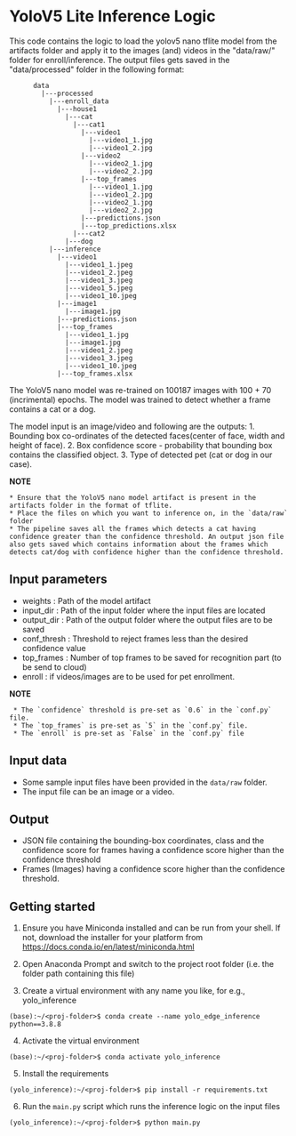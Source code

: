 # YoloV5 Lite Inference Logic

This code contains the logic to load the yolov5 nano tflite model from the artifacts folder and apply it to the images (and) videos in the "data/raw/" folder for enroll/inference. The output files gets saved in the "data/processed" folder in the following format:

          data
            |---processed
              |---enroll_data
                |---house1
                  |---cat
                    |---cat1
                      |---video1
                        |---video1_1.jpg
                        |---video1_2.jpg
                      |---video2
                        |---video2_1.jpg
                        |---video2_2.jpg
                      |---top_frames
                        |---video1_1.jpg
                        |---video1_2.jpg
                        |---video2_1.jpg
                        |---video2_2.jpg
                      |---predictions.json
                      |---top_predictions.xlsx
                    |---cat2
                  |---dog
              |---inference
                |---video1
                  |---video1_1.jpeg
                  |---video1_2.jpeg
                  |---video1_3.jpeg
                  |---video1_5.jpeg
                  |---video1_10.jpeg
                |---image1
                  |---image1.jpg
                |---predictions.json
                |---top_frames
                  |---video1_1.jpg
                  |---image1.jpg
                  |---video1_2.jpeg
                  |---video1_3.jpeg
                  |---video1_10.jpeg
                |---top_frames.xlsx


The YoloV5 nano model was re-trained on 100187 images with  100 + 70 (incrimental) epochs. The model was trained to detect whether a frame contains a cat or a dog.

The model input is an image/video and following are the outputs:
          1. Bounding box co-ordinates of the detected faces(center of face, width and height of face).
          2. Box confidence score - probability that bounding box contains the classified object.
          3. Type of detected pet (cat or dog in our case).

**NOTE**

    * Ensure that the YoloV5 nano model artifact is present in the artifacts folder in the format of tflite.
    * Place the files on which you want to inference on, in the `data/raw` folder
    * The pipeline saves all the frames which detects a cat having confidence greater than the confidence threshold. An output json file also gets saved which contains information about the frames which detects cat/dog with confidence higher than the confidence threshold.


## Input parameters

* weights : Path of the model artifact
* input_dir : Path of the input folder where the input files are located
* output_dir : Path of the output folder where the output files are to be saved
* conf_thresh : Threshold to reject frames less than the desired confidence value
* top_frames : Number of top frames to be saved for recognition part (to be send to cloud)
* enroll : if videos/images are to be used for pet enrollment.

**NOTE**

     * The `confidence` threshold is pre-set as `0.6` in the `conf.py` file.
     * The `top_frames` is pre-set as `5` in the `conf.py` file.
     * The `enroll` is pre-set as `False` in the `conf.py` file

## Input data

* Some sample input files have been provided in the `data/raw` folder.
* The input file can be an image or a video.

## Output

* JSON file containing the bounding-box coordinates, class and the confidence score for frames having a confidence score higher than the confidence threshold
* Frames (Images) having a confidence score higher than the confidence threshold.

## Getting started

1. Ensure you have Miniconda installed and can be run from your shell. If not, download the installer for your platform from https://docs.conda.io/en/latest/miniconda.html

2. Open Anaconda Prompt and switch to the project root folder (i.e. the folder path containing this file)

3. Create a virtual environment with any name you like, for e.g., yolo_inference
```
(base):~/<proj-folder>$ conda create --name yolo_edge_inference python==3.8.8
```

4. Activate the virtual environment
```
(base):~/<proj-folder>$ conda activate yolo_inference
```

5. Install the requirements
```
(yolo_inference):~/<proj-folder>$ pip install -r requirements.txt
```

6. Run the `main.py` script which runs the inference logic on the input files
```
(yolo_inference):~/<proj-folder>$ python main.py
```